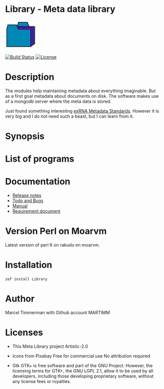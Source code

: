 # Library - Meta data library

![logo][logo]

[![Build Status](https://travis-ci.org/MARTIMM/Library.svg?branch=master)](https://travis-ci.org/MARTIMM/Library) [![License](http://martimm.github.io/label/License-label.svg)](http://www.perlfoundation.org/artistic_license_2_0)

# Description

The modules help maintaining metadata about everything imaginable. But as a first goal metadata about documents on disk. The software makes use of a mongodb server where the meta data is stored.

Just found something interesting [exRNA Metadata Standards][exRNA]. However it is very big and I do not need such a beast, but I can learn from it.

# Synopsis

# List of programs

# Documentation

* [Release notes][release]
* [Todo and Bugs][todo]
* [Manual][man]
* [Requirement document][requir]

# Version Perl on Moarvm

Latest version of perl 6 on rakudo en moarvm.

# Installation

`zef install Library`

# Author

Marcel Timmerman with Github account MARTIMM

# Licenses
* This Meta Library project
  Artistic-2.0

* Icons from Pixabay
  Free for commercial use
  No attribution required

* Gtk
  GTK+ is free software and part of the GNU Project. However, the licensing terms for GTK+, the GNU LGPL 2.1, allow it to be used by all developers, including those developing proprietary software, without any license fees or royalties.

<!----------------------------------------------------------------------------->
[release]: https://github.com/MARTIMM/Library/blob/master/doc/CHANGES.md
[todo]: https://github.com/MARTIMM/Library/blob/master/doc/TODO.md
[man]: https://github.com/MARTIMM/Library/blob/master/doc/manual.pdf
[requir]: https://github.com/MARTIMM/Library/blob/master/doc/requirements.pdf
[logo]: https://github.com/MARTIMM/Library/blob/master/resources/library-logo.png

[exRNA]: http://genboree.org/theCommons/projects/exrna-mads/wiki/exRNA%20Metadata%20Standards
